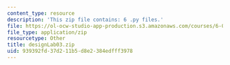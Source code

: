 ```yaml
---
content_type: resource
description: 'This zip file contains: 6 .py files.'
file: https://ol-ocw-studio-app-production.s3.amazonaws.com/courses/6-01sc-introduction-to-electrical-engineering-and-computer-science-i-spring-2011/939392fd37d211b5d8e2384edfff3978_designLab03.zip
file_type: application/zip
resourcetype: Other
title: designLab03.zip
uid: 939392fd-37d2-11b5-d8e2-384edfff3978
---
```

